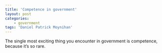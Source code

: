 ```yaml
---
title: 'Competence in government'
layout: post
categories:
    - government
tags: 'Daniel Patrick Moynihan'
---
```


The single most exciting thing you encounter in government is competence, because it’s so rare.